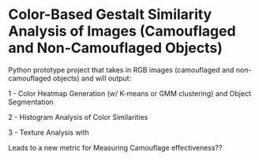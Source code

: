 # Color-Based Gestalt Similarity Analysis of Images (Camouflaged and Non-Camouflaged Objects)

Python prototype project that takes in RGB images (camouflaged and non-camouflaged objects) and will output:

  1 - Color Heatmap Generation (w/ K-means or GMM clustering) and Object Segmentation

  2 - Histogram Analysis of Color Similarities

  3 - Texture Analysis with <???>

  Leads to a new metric for Measuring Camouflage effectiveness??
